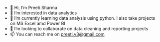 - 👋 Hi, I’m Preeti Sharma
- 👀 I’m interested in data analytics
- 🌱 I’m currently learning data analysis using python. I also take projects on MS Excel amd Power BI
- 💞️ I’m looking to collaborate on data cleaning and reporting projects
- 📫 You can reach me on preeti.v3@gmail.com

<!---
preetiv3/preetiv3 is a ✨ special ✨ repository because its `README.md` (this file) appears on your GitHub profile.
You can click the Preview link to take a look at your changes.
--->

